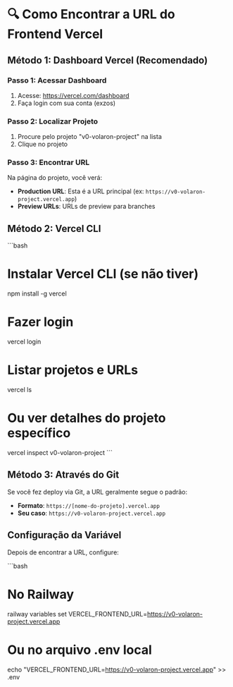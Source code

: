 # 🔍 Como Encontrar a URL do Frontend Vercel

## Método 1: Dashboard Vercel (Recomendado)

### Passo 1: Acessar Dashboard
1. Acesse: https://vercel.com/dashboard
2. Faça login com sua conta (exzos)

### Passo 2: Localizar Projeto
1. Procure pelo projeto "v0-volaron-project" na lista
2. Clique no projeto

### Passo 3: Encontrar URL
Na página do projeto, você verá:
- **Production URL**: Esta é a URL principal (ex: `https://v0-volaron-project.vercel.app`)
- **Preview URLs**: URLs de preview para branches

## Método 2: Vercel CLI

\`\`\`bash
# Instalar Vercel CLI (se não tiver)
npm install -g vercel

# Fazer login
vercel login

# Listar projetos e URLs
vercel ls

# Ou ver detalhes do projeto específico
vercel inspect v0-volaron-project
\`\`\`

## Método 3: Através do Git

Se você fez deploy via Git, a URL geralmente segue o padrão:
- **Formato**: `https://[nome-do-projeto].vercel.app`
- **Seu caso**: `https://v0-volaron-project.vercel.app`

## Configuração da Variável

Depois de encontrar a URL, configure:

\`\`\`bash
# No Railway
railway variables set VERCEL_FRONTEND_URL=https://v0-volaron-project.vercel.app

# Ou no arquivo .env local
echo "VERCEL_FRONTEND_URL=https://v0-volaron-project.vercel.app" >> .env
